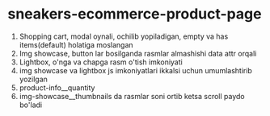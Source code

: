 # sneakers-ecommerce-product-page

1. Shopping cart, modal oynali, ochilib yopiladigan, empty va has items(default) holatiga moslangan
2. Img showcase, button lar bosilganda rasmlar almashishi data attr orqali
3. Lightbox, o'nga va chapga rasm o'tish imkoniyati
4. img showcase va lightbox js imkoniyatlari ikkalsi uchun umumlashtirib yozilgan
5. product-info__quantity
6. img-showcase__thumbnails da rasmlar soni ortib ketsa scroll paydo bo'ladi
